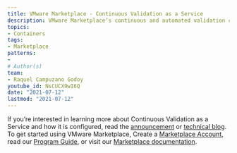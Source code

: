 ```yaml
---
title: VMware Marketplace - Continuous Validation as a Service
description: VMware Marketplace’s continuous and automated validation capability (or CVaaS) enables developers to deploy solutions in confidence,  knowing they are fully validated and tested. Through this new service, ISVs can validate the latest versions of their applications on the latest versions of VMware deployment platforms and vice-versa. In this video,  you will learn step-by-step how applications are validated on VMware Marketplace (https://www.vmware.com/products/vmware-marketplace.html). 
topics:
- Containers
tags:
- Marketplace
patterns:
- 
# Author(s)
team:
- Raquel Campuzano Godoy
youtube_id: NsCUCX9wI6Q
date: "2021-07-12"
lastmod: "2021-07-12"
---
```


If you’re interested in learning more about Continuous Validation as a Service and how it is configured, read the [announcement](https://tanzu.vmware.com/content/blog/vmware-continuous-automated-validation-isv-ecosystem-solutions) or [technical blog](https://tanzu.vmware.com/content/blog/continuous-and-automated-validation-tanzu-solutions-vmware-marketplace-what-why-how). To get started using VMware Marketplace, Create a [Marketplace Account](https://marketplace.cloud.vmware.com/), read our [Program Guide](https://www.vmware.com/content/dam/digitalmarketing/vmware/en/pdf/products/market-place/vmw-marketplace-program-guide.pdf), or visit our [Marketplace documentation](https://docs.vmware.com/en/VMware-Marketplace/index.html).